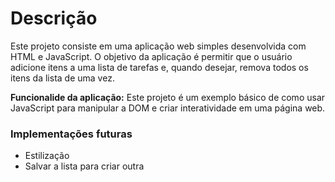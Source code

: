# Descrição 
Este projeto consiste em uma aplicação web simples desenvolvida com HTML e JavaScript. O objetivo da aplicação é permitir que o usuário adicione itens a uma lista de tarefas e, quando desejar, remova todos os itens da lista de uma vez.

**Funcionalide da aplicação:**
Este projeto é um exemplo básico de como usar JavaScript para manipular a DOM e criar interatividade em uma página web.

### Implementações futuras
- Estilização
- Salvar a lista para criar outra
